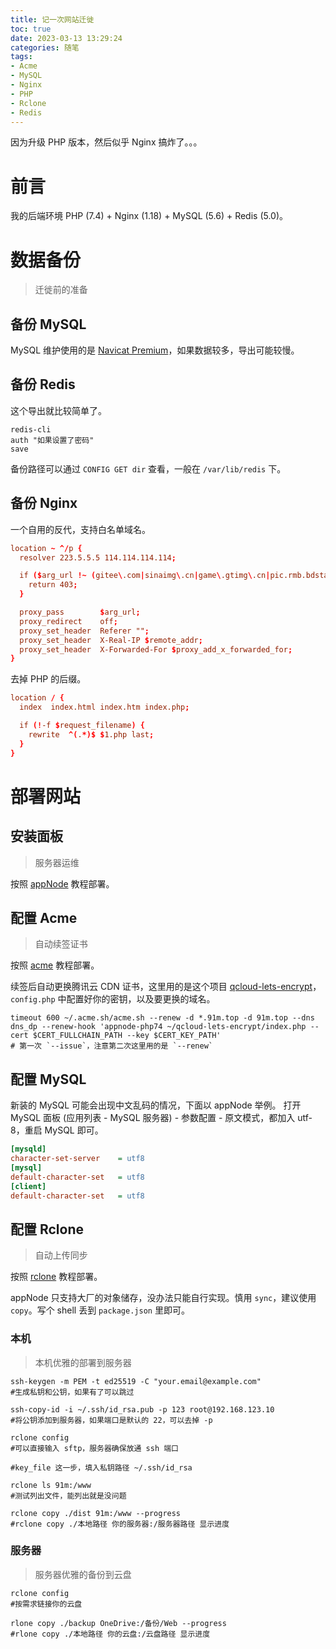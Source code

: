 ```yaml
---
title: 记一次网站迁徙
toc: true
date: 2023-03-13 13:29:24
categories: 随笔
tags:
- Acme
- MySQL
- Nginx
- PHP
- Rclone
- Redis
---
```

因为升级 PHP 版本，然后似乎 Nginx 搞炸了。。。
<!-- more -->

# 前言

我的后端环境 PHP (7.4) + Nginx (1.18) + MySQL (5.6) + Redis (5.0)。

# 数据备份
> 迁徙前的准备

## 备份 MySQL

MySQL 维护使用的是 [Navicat Premium](https://www.navicat.com.cn)，如果数据较多，导出可能较慢。

## 备份 Redis

这个导出就比较简单了。

``` shell
redis-cli
auth "如果设置了密码"
save
```

备份路径可以通过 `CONFIG GET dir` 查看，一般在 `/var/lib/redis` 下。

## 备份 Nginx

一个自用的反代，支持白名单域名。

``` conf
location ~ ^/p {
  resolver 223.5.5.5 114.114.114.114;

  if ($arg_url !~ (gitee\.com|sinaimg\.cn|game\.gtimg\.cn|pic.rmb.bdstatic.com|api\.github\.com|opengraph\.githubassets\.com)) {
    return 403;
  }

  proxy_pass        $arg_url;
  proxy_redirect    off;
  proxy_set_header	Referer "";
  proxy_set_header	X-Real-IP $remote_addr;
  proxy_set_header	X-Forwarded-For $proxy_add_x_forwarded_for;
}
```

去掉 PHP 的后缀。

``` conf
location / {
  index  index.html index.htm index.php;

  if (!-f $request_filename) {
    rewrite  ^(.*)$ $1.php last;
  }
}
```

# 部署网站

## 安装面板
> 服务器运维

按照 [appNode](https://www.appnode.com/install) 教程部署。

## 配置 Acme
> 自动续签证书

按照 [acme](https://github.com/acmesh-official/acme.sh/wiki/%E8%AF%B4%E6%98%8E) 教程部署。

续签后自动更换腾讯云 CDN 证书，这里用的是这个项目 [qcloud-lets-encrypt](https://github.com/idawnlight/qcloud-lets-encrypt)，`config.php` 中配置好你的密钥，以及要更换的域名。

``` shell
timeout 600 ~/.acme.sh/acme.sh --renew -d *.91m.top -d 91m.top --dns dns_dp --renew-hook 'appnode-php74 ~/qcloud-lets-encrypt/index.php --cert $CERT_FULLCHAIN_PATH --key $CERT_KEY_PATH'
# 第一次 `--issue`，注意第二次这里用的是 `--renew`
```

## 配置 MySQL

新装的 MySQL 可能会出现中文乱码的情况，下面以 appNode 举例。
打开 MySQL 面板 (应用列表 - MySQL 服务器) - 参数配置 - 原文模式，都加入 utf-8，重启 MySQL 即可。

``` ini
[mysqld]
character-set-server 	= utf8
[mysql]
default-character-set	= utf8
[client]
default-character-set	= utf8
```

## 配置 Rclone
> 自动上传同步

按照 [rclone](https://rclone.org/install) 教程部署。

appNode 只支持大厂的对象储存，没办法只能自行实现。慎用 `sync`，建议使用 `copy`。写个 shell 丢到 `package.json` 里即可。

### 本机
> 本机优雅的部署到服务器

``` shell
ssh-keygen -m PEM -t ed25519 -C "your.email@example.com"
#生成私钥和公钥，如果有了可以跳过

ssh-copy-id -i ~/.ssh/id_rsa.pub -p 123 root@192.168.123.10
#将公钥添加到服务器，如果端口是默认的 22，可以去掉 -p

rclone config
#可以直接输入 sftp，服务器确保放通 ssh 端口

#key_file 这一步，填入私钥路径 ~/.ssh/id_rsa

rclone ls 91m:/www
#测试列出文件，能列出就是没问题

rclone copy ./dist 91m:/www --progress
#rclone copy ./本地路径 你的服务器:/服务器路径 显示进度
```

### 服务器
> 服务器优雅的备份到云盘

``` shell
rclone config
#按需求链接你的云盘

rlone copy ./backup OneDrive:/备份/Web --progress
#rlone copy ./本地路径 你的云盘:/云盘路径 显示进度
```